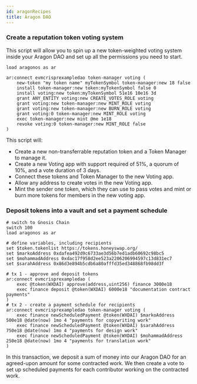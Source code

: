 ```yaml
---
id: aragonRecipes
title: Aragon DAO
---
```


### Create a reputation token voting system
This script will allow you to spin up a new token-weighted voting system inside your Aragon DAO and set up all the permissions you need to start.
```
load aragonos as ar

ar:connect evmcrisprexampledao token-manager voting (
    new-token "my token name" myTokenSymbol token-manager:new 18 false
    install token-manager:new token:myTokenSymbol false 0
    install voting:new token:myTokenSymbol 51e16 10e16 3d
    grant ANY_ENTITY voting:new CREATE_VOTES_ROLE voting
    grant voting:new token-manager:new MINT_ROLE voting
    grant voting:new token-manager:new BURN_ROLE voting
    grant voting:0 token-manager:new MINT_ROLE voting
    exec token-manager:new mint @me 1e18
    revoke voting:0 token-manager:new MINT_ROLE false 
)
```
This script will:
* Create a new non-transferrable reputation token and a Token Manager to manage it.
* Create a new Voting app with support required of 51%, a quorum of 10%, and a vote duration of 3 days.
* Connect these tokens and Token Manager to the new Voting app.
* Allow any address to create votes in the new Voting app.
* Mint the sender one token, which they can use to pass votes and mint or burn more tokens for members in the new voting app.

### Deposit tokens into a vault and set a payment schedule

```
# switch to Gnosis Chain
switch 100
load aragonos as ar

# define variables, including recipients
set $token.tokenlist https://tokens.honeyswap.org/
set $markoAddress 0xdafea492d9c6733ae3d56b7ed1adb60692c98bc5
set $mohammadAddress 0xdac17f958d2ee523a2206206994597c13d831ec7
set $sarahAddress 0x86d3e894b5cdb6a80afffd35ed348868fb98dd3f

# tx 1 - approve and deposit tokens
ar:connect evmcrisprexampledao (
    exec @token(WXDAI) approve(address,uint256) finance 3000e18
    exec finance deposit @token(WXDAI) 6000e18 "documentation contract payments"
)
# tx 2 - create a payment schedule for recipients
ar:connect evmcrisprexampledao token-manager voting (
    exec finance newScheduledPayment @token(WXDAI) $markoAddress 500e18 @date(now) 1mo 4 "payments for copywriting work"
    exec finance newScheduledPayment @token(WXDAI) $sarahAddress 750e18 @date(now) 1mo 4 "payments for design work"
    exec finance newScheduledPayment @token(WXDAI) $mohammadAddress 250e18 @date(now) 1mo 4 "payments for translation work"
)
```
In this transaction, we deposit a sum of money into our Aragon DAO for an agreed-upon amount for some contracted work. We then create a vote to set up scheduled payments for each contributor working on the contracted work.
